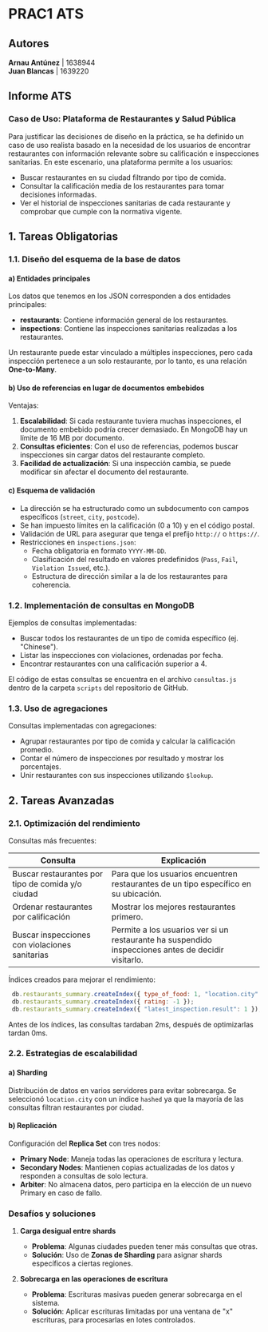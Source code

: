 # PRAC1 ATS

## Autores
**Arnau Antúnez** | 1638944  
**Juan Blancas** | 1639220  

## Informe ATS

### Caso de Uso: Plataforma de Restaurantes y Salud Pública
Para justificar las decisiones de diseño en la práctica, se ha definido un caso de uso realista basado en la necesidad de los usuarios de encontrar restaurantes con información relevante sobre su calificación e inspecciones sanitarias. En este escenario, una plataforma permite a los usuarios:

- Buscar restaurantes en su ciudad filtrando por tipo de comida.
- Consultar la calificación media de los restaurantes para tomar decisiones informadas.
- Ver el historial de inspecciones sanitarias de cada restaurante y comprobar que cumple con la normativa vigente.

## 1. Tareas Obligatorias
### 1.1. Diseño del esquema de la base de datos
#### a) Entidades principales
Los datos que tenemos en los JSON corresponden a dos entidades principales:

- **restaurants**: Contiene información general de los restaurantes.
- **inspections**: Contiene las inspecciones sanitarias realizadas a los restaurantes.

Un restaurante puede estar vinculado a múltiples inspecciones, pero cada inspección pertenece a un solo restaurante, por lo tanto, es una relación **One-to-Many**.

#### b) Uso de referencias en lugar de documentos embebidos
Ventajas:

1. **Escalabilidad**: Si cada restaurante tuviera muchas inspecciones, el documento embebido podría crecer demasiado. En MongoDB hay un límite de 16 MB por documento.
2. **Consultas eficientes**: Con el uso de referencias, podemos buscar inspecciones sin cargar datos del restaurante completo.
3. **Facilidad de actualización**: Si una inspección cambia, se puede modificar sin afectar el documento del restaurante.

#### c) Esquema de validación
- La dirección se ha estructurado como un subdocumento con campos específicos (`street`, `city`, `postcode`).
- Se han impuesto límites en la calificación (0 a 10) y en el código postal.
- Validación de URL para asegurar que tenga el prefijo `http://` o `https://`.
- Restricciones en `inspections.json`:
  - Fecha obligatoria en formato `YYYY-MM-DD`.
  - Clasificación del resultado en valores predefinidos (`Pass`, `Fail`, `Violation Issued`, etc.).
  - Estructura de dirección similar a la de los restaurantes para coherencia.

### 1.2. Implementación de consultas en MongoDB
Ejemplos de consultas implementadas:

- Buscar todos los restaurantes de un tipo de comida específico (ej. "Chinese").
- Listar las inspecciones con violaciones, ordenadas por fecha.
- Encontrar restaurantes con una calificación superior a 4.

El código de estas consultas se encuentra en el archivo `consultas.js` dentro de la carpeta `scripts` del repositorio de GitHub.

### 1.3. Uso de agregaciones
Consultas implementadas con agregaciones:

- Agrupar restaurantes por tipo de comida y calcular la calificación promedio.
- Contar el número de inspecciones por resultado y mostrar los porcentajes.
- Unir restaurantes con sus inspecciones utilizando `$lookup`.

## 2. Tareas Avanzadas
### 2.1. Optimización del rendimiento
Consultas más frecuentes:

| Consulta | Explicación |
|----------|------------|
| Buscar restaurantes por tipo de comida y/o ciudad | Para que los usuarios encuentren restaurantes de un tipo específico en su ubicación. |
| Ordenar restaurantes por calificación | Mostrar los mejores restaurantes primero. |
| Buscar inspecciones con violaciones sanitarias | Permite a los usuarios ver si un restaurante ha suspendido inspecciones antes de decidir visitarlo. |

Índices creados para mejorar el rendimiento:

```javascript
 db.restaurants_summary.createIndex({ type_of_food: 1, "location.city": 1 });
 db.restaurants_summary.createIndex({ rating: -1 });
 db.restaurants_summary.createIndex({ "latest_inspection.result": 1 });
```

Antes de los índices, las consultas tardaban 2ms, después de optimizarlas tardan 0ms.

### 2.2. Estrategias de escalabilidad
#### a) **Sharding**
Distribución de datos en varios servidores para evitar sobrecarga. Se seleccionó `location.city` con un índice `hashed` ya que la mayoría de las consultas filtran restaurantes por ciudad.

#### b) **Replicación**
Configuración del **Replica Set** con tres nodos:

- **Primary Node**: Maneja todas las operaciones de escritura y lectura.
- **Secondary Nodes**: Mantienen copias actualizadas de los datos y responden a consultas de solo lectura.
- **Arbiter**: No almacena datos, pero participa en la elección de un nuevo Primary en caso de fallo.

### Desafíos y soluciones

1. **Carga desigual entre shards**
   - **Problema**: Algunas ciudades pueden tener más consultas que otras.
   - **Solución**: Uso de **Zonas de Sharding** para asignar shards específicos a ciertas regiones.

2. **Sobrecarga en las operaciones de escritura**
   - **Problema**: Escrituras masivas pueden generar sobrecarga en el sistema.
   - **Solución**: Aplicar escrituras limitadas por una ventana de "x" escrituras, para procesarlas en lotes controlados.

